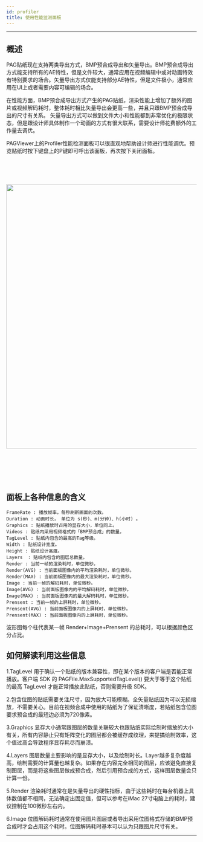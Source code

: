 ```yaml
---
id: profiler
title: 使用性能监测面板
---
```

---
## 概述

PAG贴纸现在支持两类导出方式，BMP预合成导出和矢量导出。BMP预合成导出方式能支持所有的AE特性，但是文件较大，通常应用在视频编辑中或对动画特效有特别要求的场合。矢量导出方式仅能支持部分AE特性，但是文件极小，通常应用在UI上或者需要内容可编辑的场合。<br/>

在性能方面，BMP预合成导出方式产生的PAG贴纸，渲染性能上增加了额外的图片或视频解码耗时，整体耗时相比矢量导出会更高一些，并且只跟BMP预合成导出的尺寸有关系。 矢量导出方式可以做到文件大小和性能都到非常优化的极限状态，但是跟设计师具体制作一个动画的方式有很大联系，需要设计师花费额外的工作量去调优。<br/>

PAGViewer上的Profiler性能检测面板可以很直观地帮助设计师进行性能调优。预览贴纸时按下键盘上的P键即可呼出该面板，再次按下关闭面板。<br/><br/>

<img 
  src='/img/docs/profiler.jpg' 
  style='width: 700px; margin: 32px 0 48px 0' 
/>
---

<br/>


## 面板上各种信息的含义

	FrameRate : 播放帧率，每秒刷新画面的次数。
	Duration : 动画时长， 单位为 s(秒)、m(分钟)、h(小时) 。
	Graphics : 贴纸播放时占用的显存大小，单位同上。
    Videos : 贴纸内采用视频格式的「BMP预合成」的数量。
	TagLevel : 贴纸内包含的最高的Tag等级。
	Width : 贴纸设计宽度。
	Height : 贴纸设计高度。
	Layers  : 贴纸内包含的图层总数量。
	Render : 当前一帧的渲染耗时，单位微秒。
    Render(AVG) : 当前面板图像内的平均渲染耗时，单位微秒。
    Render(MAX) : 当前面板图像内的最大渲染耗时，单位微秒。
	Image : 当前一帧的解码耗时，单位微秒。
    Image(AVG) : 当前面板图像内的平均解码耗时，单位微秒。
    Image(MAX) : 当前面板图像内的最大解码耗时，单位微秒。
	Prensent : 当前一帧的上屏耗时，单位微秒。
    Prensent(AVG) : 当前面板图像内的上屏耗时，单位微秒。
    Prensent(MAX) : 当前面板图像内的上屏耗时，单位微秒。
    
波形图每个柱代表某一帧 Render+Image+Prensent 的总耗时，可以根据颜色区分占比。

## 如何解读利用这些信息

1.TagLevel 用于确认一个贴纸的版本兼容性，即在某个版本的客户端是否能正常播放。客户端 SDK 的 PAGFile.MaxSupportedTagLevel() 要大于等于这个贴纸的最高 TagLevel 才能正常播放此贴纸，否则需要升级 SDK。<br/>

2.包含位图的贴纸需要关注尺寸，因为放大可能模糊。全矢量贴纸因为可以无损缩放，不需要关心。目前在视频合成中使用的贴纸为了保证清晰度，若贴纸包含位图要求预合成的最短边必须为720像素。<br/>

3.Graphics 显存大小通常跟图层的数量关联较大也跟贴纸实际绘制时缩放的大小有关，所有内容静止只有矩阵变化的图层都会被缓存成纹理，来提搞绘制效率，这个值过高会导致程序显存耗尽而崩溃。<br/>

4.Layers 图层数量主要影响的是显存大小，以及绘制时长。Layer越多复杂度越高，绘制需要的计算量也越复杂。如果存在内容完全相同的图层，应该避免直接复制图层，而是将这些图层做成预合成，然后引用预合成的方式，这样图层数量会只计算一份。

5.Render 渲染耗时通常在是矢量导出的硬性指标，由于这些耗时在每台机器上具体数值都不相同，无法确定出固定值，但可以参考在iMac 27寸电脑上的耗时，建议控制在100微秒左右内。

6.Image 位图解码耗时通常在使用图片图层或者导出采用位图格式存储的BMP预合成时才会占用这个耗时。位图解码耗时基本可以认为只跟图片尺寸有关。

---
